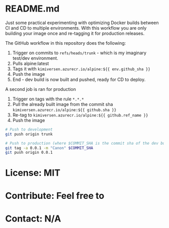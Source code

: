 # README.md

Just some practical experimenting with optimizing Docker builds between CI and CD to multiple environments. With this workflow you are only building your image once and re-tagging it for production releases.

The GitHub workflow in this repository does the following:

1. Trigger on commits to `refs/heads/trunk` - which is my imaginary test/dev environment.
2. Pulls alpine:latest
3. Tags it with `kimiversen.azurecr.io/alpine:${{ env.github_sha }}` 
4. Push the image
5. End - dev build is now built and pushed, ready for CD to deploy.

A second job is ran for production

1. Trigger on tags with the rule `*.*.*`
2. Pull the already built image from the commit sha `kimiversen.azurecr.io/alpine:${{ github.sha }}`
3. Re-tag to `kimiversen.azurecr.io/alpine:${{ github.ref_name }}`
4. Push the image

```bash
# Push to development
git push origin trunk

# Push to production (where $COMMIT_SHA is the commit sha of the dev build you want to lift to production)
git tag -a 0.0.1 -m "Canon" $COMMIT_SHA
git push origin 0.0.1
```

# License: MIT

# Contribute: Feel free to

# Contact: N/A

